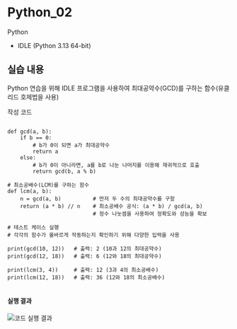 # Python_02
Python
- IDLE (Python 3.13 64-bit)



## 실습 내용
Python 연습을 위해 IDLE 프로그램을 사용하여 최대공약수(GCD)를 구하는 함수(유클리드 호제법을 사용)



작성 코드
<pre>
<code>
def gcd(a, b):
    if b == 0:
        # b가 0이 되면 a가 최대공약수
        return a
    else:
        # b가 0이 아니라면, a를 b로 나눈 나머지를 이용해 재귀적으로 호출
        return gcd(b, a % b)

# 최소공배수(LCM)를 구하는 함수
def lcm(a, b):
    n = gcd(a, b)          # 먼저 두 수의 최대공약수를 구함
    return (a * b) // n    # 최소공배수 공식: (a * b) / gcd(a, b)
                           # 정수 나눗셈을 사용하여 정확도와 성능을 확보

# 테스트 케이스 실행
# 각각의 함수가 올바르게 작동하는지 확인하기 위해 다양한 입력을 사용

print(gcd(10, 12))   # 출력: 2 (10과 12의 최대공약수)
print(gcd(12, 18))   # 출력: 6 (12와 18의 최대공약수)

print(lcm(3, 4))     # 출력: 12 (3과 4의 최소공배수)
print(lcm(12, 18))   # 출력: 36 (12와 18의 최소공배수)
</code>
</pre>



#### 실행 결과
![코드 실행 결과](/Python/images/python_02.jpg)
